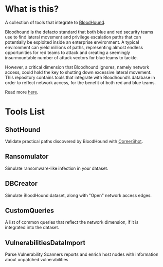 # What is this?
A collection of tools that integrate to [BloodHound](https://github.com/BloodHoundAD/BloodHound).

Bloodhound is the defacto standard that both blue and red security teams use to find lateral movement and privilege escalation paths that can potentially be exploited inside an enterprise environment. 
A typical environment can yield millions of paths, representing almost endless opportunities for red teams to attack and creating a seemingly insurmountable number of attack vectors for blue teams to tackle. 

However, a critical dimension that Bloodhound ignores, namely network access, could hold the key to shutting down excessive lateral movement.
This repository contains tools that integrate with Bloodhound’s database in order to reflect network access, for the benefit of both red and blue teams. 

Read more [here](https://zeronetworks.com/blog/adversary-resilience-via-least-privilege-networking-part-1/).
 
# Tools List
## ShotHound
Validate practical paths discovered by BloodHound with [CornerShot](https://github.com/zeronetworks/cornershot).  

## Ransomulator
Simulate ransomware-like infection in your dataset.

## DBCreator
Simulate BloodHound dataset, along with "Open" network access edges.

## CustomQueries
A list of common queries that reflect the network dimension, if it is integrated into the dataset.

## VulnerabilitiesDataImport
Parse Vulnerability Scanners reports and enrich host nodes with information about unpatched vulnerabilities